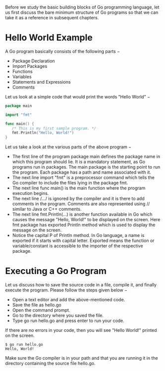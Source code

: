 Before we study the basic building blocks of Go programming language, let us first discuss the bare minimum structure of Go programs so that we can take it as a reference in subsequent chapters.

# Hello World Example

A Go program basically consists of the following parts −

- Package Declaration
- Import Packages
- Functions
- Variables
- Statements and Expressions
- Comments

Let us look at a simple code that would print the words "Hello World" −

```go
package main

import "fmt"

func main() {
   /* This is my first sample program. */
   fmt.Println("Hello, World!")
}
```

Let us take a look at the various parts of the above program −

- The first line of the program package main defines the package name in which this program should lie. It is a mandatory statement, as Go programs run in packages. The main package is the starting point to run the program. Each package has a path and name associated with it.
- The next line import "fmt" is a preprocessor command which tells the Go compiler to include the files lying in the package fmt.
- The next line func main() is the main function where the program execution begins.
- The next line /*...*/ is ignored by the compiler and it is there to add comments in the program. Comments are also represented using // similar to Java or C++ comments.
- The next line fmt.Println(...) is another function available in Go which causes the message "Hello, World!" to be displayed on the screen. Here fmt package has exported Println method which is used to display the message on the screen.
- Notice the capital P of Println method. In Go language, a name is exported if it starts with capital letter. Exported means the function or variable/constant is accessible to the importer of the respective package.

# Executing a Go Program

Let us discuss how to save the source code in a file, compile it, and finally execute the program. Please follow the steps given below −

- Open a text editor and add the above-mentioned code.
- Save the file as hello.go
- Open the command prompt.
- Go to the directory where you saved the file.
- Type go run hello.go and press enter to run your code.

If there are no errors in your code, then you will see "Hello World!" printed on the screen.

```
$ go run hello.go
Hello, World!
```

Make sure the Go compiler is in your path and that you are running it in the directory containing the source file hello.go. 

